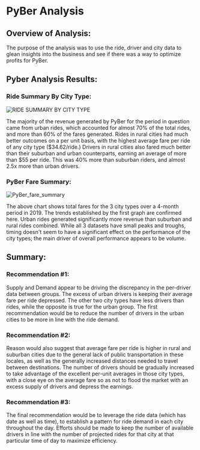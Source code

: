 # PyBer Analysis

## Overview of Analysis: 

The purpose of the analysis was to use the ride, driver and city data to glean insights into the business
and see if there was a way to optimize profits for PyBer.


## Pyber Analysis Results:

### Ride Summary By City Type:

![RIDE SUMMARY BY CITY TYPE](https://user-images.githubusercontent.com/68127033/90998580-72aabf00-e592-11ea-94c4-f40aece0739f.PNG)

The majority of the revenue generated by PyBer for the period in question came from urban rides, which accounted
for almost 70% of the total rides, and more than 60% of the fares generated.  Rides in rural cities had much better
outcomes on a per unit basis, with the highest average fare per ride of any city type ($34.62/ride.)  Drivers in
rural cities also fared much better than their suburban and urban counterparts, earning an average of more than $55
per ride.  This was 40% more than suburban riders, and almost 2.5x more than urban drivers.

### PyBer Fare Summary:

![PyBer_fare_summary](https://user-images.githubusercontent.com/68127033/90998575-70e0fb80-e592-11ea-8f8d-bed96b68fd1c.png)

The above chart shows total fares for the 3 city types over a 4-month period in 2019.  The trends established
by the first graph are confirmed here.  Urban rides generated significantly more revenue than suburban and rural rides
combined.  While all 3 datasets have small peaks and troughs, timing doesn't seem to have a significant effect on the
performance of the city types; the main driver of overall performance appears to be volume.
    

## Summary:

### Recommendation #1:
Supply and Demand appear to be driving the discrepancy in the per-driver data between groups.  The excess of urban drivers
is keeping their average fare per ride depressed.  The other two city types have less drivers than rides, while the
opposite is true for the urban group.  The first recommendation would be to reduce the number of drivers in the urban
cities to be more in line with the ride demand.

### Recommendation #2:
Reason would also suggest that average fare per ride is higher in rural and suburban cities due to the general lack of public
transportation in these locales, as well as the generally increased distances needed to travel between destinations.  The 
number of drivers should be gradually increased to take advantage of the excellent per-unit averages in those city types, 
with a close eye on the average fare so as not to flood the market with an excess supply of drivers and depress the earnings.

### Recommendation #3:
The final recommendation would be to leverage the ride data (which has date as well as time), to establish a pattern for ride
demand in each city throughout the day.  Efforts should be made to keep the number of available drivers in line with the number
of projected rides for that city at that particular time of day to maximize efficiency.
